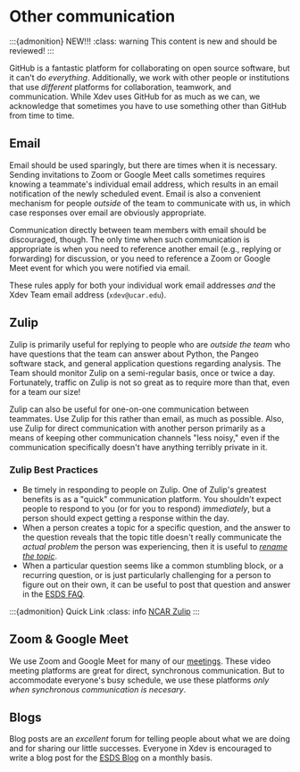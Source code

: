 # Other communication

:::{admonition} NEW!!!
:class: warning
This content is new and should be reviewed!
:::

GitHub is a fantastic platform for collaborating on open source software, but it can't do *everything*.  Additionally, we work with other people or institutions that use *different* platforms for collaboration, teamwork, and communication.  While Xdev uses GitHub for as much as we can, we acknowledge that sometimes you have to use something other than GitHub from time to time.

## Email

Email should be used sparingly, but there are times when it is necessary.  Sending invitations to Zoom or Google Meet calls sometimes requires knowing a teammate's individual email address, which results in an email notification of the newly scheduled event.  Email is also a convenient mechanism for people *outside* of the team to communicate with us, in which case responses over email are obviously appropriate.

Communication directly between team members with email should be discouraged, though.  The only time when such communication is appropriate is when you need to reference another email (e.g., replying or forwarding) for discussion, or you need to reference a Zoom or Google Meet event for which you were notified via email.

These rules apply for both your individual work email addresses *and* the Xdev Team email address (`xdev@ucar.edu`).

## Zulip

Zulip is primarily useful for replying to people who are *outside the team* who have questions that the team can answer about Python, the Pangeo software stack, and general application questions regarding analysis.  The Team should monitor Zulip on a semi-regular basis, once or twice a day.  Fortunately, traffic on Zulip is not so great as to require more than that, even for a team our size!

Zulip can also be useful for one-on-one communication between teammates.  Use Zulip for this rather than email, as much as possible.  Also, use Zulip for direct communication with another person primarily as a means of keeping other communication channels "less noisy," even if the communication specifically doesn't have anything terribly private in it.

### Zulip Best Practices

- Be timely in responding to people on Zulip.  One of Zulip's greatest benefits is as a "quick" communication platform.  You shouldn't expect people to respond to you (or for you to respond) *immediately*, but a person should expect getting a response within the day.
- When a person creates a topic for a specific question, and the answer to the question reveals that the topic title doesn't really communicate the *actual problem* the person was experiencing, then it is useful to [*rename the topic*](https://zulip.com/help/rename-a-topic).
- When a particular question seems like a common stumbling block, or a recurring question, or is just particularly challenging for a person to figure out on their own, it can be useful to post that question and answer in the [ESDS FAQ](https://ncar.github.io/esds/faq/).

:::{admonition} Quick Link
:class: info
[NCAR Zulip](https://zulip.ucar.edu/)
:::

## Zoom & Google Meet

We use Zoom and Google Meet for many of our [meetings](meetings).  These video meeting platforms are great for direct, synchronous communication.  But to accommodate everyone's busy schedule, we use these platforms *only when synchronous communication is necesary*.

## Blogs

Blog posts are an *excellent* forum for telling people about what we are doing and for sharing our little successes.  Everyone in Xdev is encouraged to write a blog post for the [ESDS Blog](https://ncar.github.io/esds/blog/) on a monthly basis.

<!-- ## Gather Town

When we need to meet, we will hold all of our meetings in our [Xdev Remote Office]() on [Gather.Town](https://gather.town).  You are also welcome to work in this space as much as you like, as it is open at all times.  **For security reasons, we advise that you not share any personal information on the site, in the chat, or over video.**  The chat history in this space has been disabled, so it will only stay visible in your browser until the next time the tab is reloaded.  The space is password protected, so contact [Kevin](mailto:kpaul@ucar.edu) for information.  You will need a Gather.Town account before you can have access, and you need to be on the approved "member list" to enter! -->
